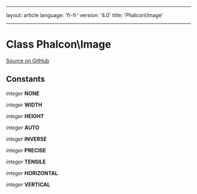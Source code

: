 * * *

layout: article language: 'fr-fr' version: '4.0' title: 'Phalcon\Image'

* * *

# Class **Phalcon\Image**

<a href="https://github.com/phalcon/cphalcon/tree/v4.0.0/phalcon/image.zep" class="btn btn-default btn-sm">Source on GitHub</a>

## Constants

*integer* **NONE**

*integer* **WIDTH**

*integer* **HEIGHT**

*integer* **AUTO**

*integer* **INVERSE**

*integer* **PRECISE**

*integer* **TENSILE**

*integer* **HORIZONTAL**

*integer* **VERTICAL**